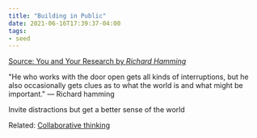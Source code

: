 ```yaml
---
title: "Building in Public"
date: 2021-06-16T17:39:37-04:00
tags:
- seed
---
```


[Source: You and Your Research by *Richard Hamming*](https://www.cs.virginia.edu/~robins/YouAndYourResearch.html)

"He who works with the door open gets all kinds of interruptions, but he also occasionally gets clues as to what the world is and what might be important." — Richard hamming

Invite distractions but get a better sense of the world

Related: [Collaborative thinking](posts/collaborative-thinking.md)

